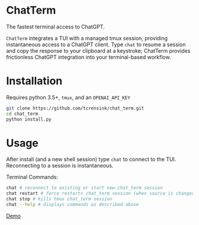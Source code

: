 # ChatTerm
The fastest terminal access to ChatGPT.

`ChatTerm` integrates a TUI with a managed tmux session, providing instantaneous access to a ChatGPT client. Type `chat` to resume a session and copy the response to your clipboard at a keystroke; ChatTerm provides frictionless ChatGPT integration into your terminal-based workflow.

# Installation
Requires python 3.5+, `tmux`, and an `OPENAI_API_KEY`

```bash
git clone https://github.com/tcrensink/chat_term.git
cd chat_term
python install.py
```

# Usage
After install (and a new shell session) type `chat` to connect to the TUI. Reconnecting to a session is instantaneous.

Terminal Commands:
```bash
chat # reconnect to existing or start new chat_term session
chat restart # force restarts chat_term session (when source is changed or error occurs)
chat stop # kills tmux chat_term session
chat --help # displays commands as described above
```

[Demo](https://user-images.githubusercontent.com/26497809/238851240-20f6f849-27f6-4e35-b6ef-e8ec761e63de.mov)
